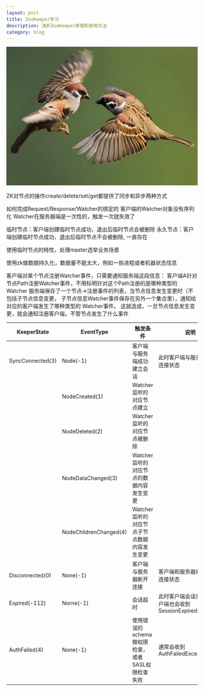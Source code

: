```yaml
---
layout: post
title: ZooKeeper学习
description: 浅析ZooKeeper原理和使用方法
category: blog
---
```


![image_of_bird](images/638283-6182c311077445cf.jpg)

ZK对节点的操作create/delete/set/get都提供了同步和异步两种方式

如何完成Request/Response/Watcher的绑定的
客户端的Watcher对象没有序列化
Watcher在服务器端是一次性的，触发一次就失效了

临时节点：客户端创建临时节点成功，退出后临时节点会被删除
永久节点：客户端创建临时节点成功，退出后临时节点不会被删除, 一直存在

使用临时节点的特性，处理master选举业务场景

使用zk做数据持久化，数据量不能太大，例如一些进程或者机器状态信息

客户端对某个节点注册Watcher事件，只需要通知服务端这段信息：
客户端A针对节点Path注册Watcher事件，不用标明针对这个Path注册的是哪种类型的Watcher
服务端保存了一个节点->注册事件的列表，当节点信息发生变更时（不包括子节点信息变更，
子节点信息Watcher事件保存在另外一个集合里），通知给对应的客户端发生了哪种类型的
Watcher事件。
这就造成，一旦节点信息发生变更，就会通知注册客户端，不管节点发生了什么事件

KeeperState      | EventType              | 触发条件                                         | 说明
-----------      | -----------            | -----------                                      | -----------
SyncConnected(3) | Node(-1)               | 客户端与服务端成功建立会话                       | 此时客户端与服务端处于连接状态
                 | NodeCreated(1)         | Watcher监听的对应节点建立                        |
                 | NodeDeleted(2)         | Watcher监听的对应节点被删除                      |
                 | NodeDataChanged(3)     | Watcher监听的对应节点的数据内容发生变更          |
                 | NodeChildrenChanged(4) | Watcher监听的对应节点子节点数据内容发生变更      |
 Disconnected(0) | None(-1)               | 客户端与服务器断开连接                           | 客户端和服务器处于断开连接状态
 Expired(-112)   | Norne(-1)              | 会话超时                                         | 此时客户端会话失效，客户端也会收到SessionExpiredException
 AuthFailed(4)   | None(-1)               | 使用错误的schema做权限检查，或者SASL权限检查失败 | 通常会收到AuthFailedException



